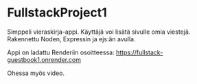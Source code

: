 # FullstackProject1

Simppeli vieraskirja-appi. Käyttäjä voi lisätä sivulle omia viestejä. Rakennettu Noden, Expressin ja ejs:än avulla.

Appi on ladattu Renderiin osoitteessa: https://fullstack-guestbook1.onrender.com

Ohessa myös video.
